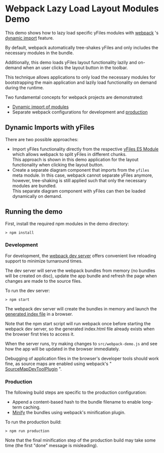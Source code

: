 <!--
 //////////////////////////////////////////////////////////////////////////////
 // @license
 // This file is part of yFiles for HTML 2.6.0.3.
 // Use is subject to license terms.
 //
 // Copyright (c) 2000-2024 by yWorks GmbH, Vor dem Kreuzberg 28,
 // 72070 Tuebingen, Germany. All rights reserved.
 //
 //////////////////////////////////////////////////////////////////////////////
-->
# Webpack Lazy Load Layout Modules Demo

This demo shows how to lazy load specific yFiles modules with [webpack](https://webpack.js.org/) 's [dynamic import](https://webpack.js.org/guides/code-splitting/) feature.

By default, webpack automatically tree-shakes yFiles and only includes the necessary modules in the bundle.

Additionally, this demo loads yFiles layout functionality lazily and on-demand when an user clicks the layout button in the toolbar.

This technique allows applications to only load the necessary modules for bootstrapping the main application and lazily load functionality on demand during the runtime.

Two fundamental concepts for webpack projects are demonstrated:

- [Dynamic import of modules](https://webpack.js.org/guides/code-splitting/)
- Separate webpack configurations for development and [production](https://webpack.js.org/guides/production-build/)

## Dynamic Imports with yFiles

There are two possible approaches:

- Import yFiles functionality directly from the respective [yFiles ES Module](https://docs.yworks.com/yfileshtml/#/dguide/yfiles-modules#es-modules) which allows webpack to split yFiles in different chunks.  
  This approach is shown in this demo application for the layout functionality when clicking the layout button.
- Create a separate diagram component that imports from the `yfiles` meta module. In this case, webpack cannot separate yFiles anymore, however, tree-shaking is still applied such that only the necessary modules are bundled.  
  This separate diagram component with yFiles can then be loaded dynamically on demand.

## Running the demo

First, install the required npm modules in the demo directory:

`> npm install`

### Development

For development, the [webpack dev server](https://github.com/webpack/docs/wiki/webpack-dev-server) offers convenient live reloading support to minimize turnaround times.

The dev server will serve the webpack bundles from memory (no bundles will be created on disc), update the app bundle and refresh the page when changes are made to the source files.

To run the dev server:

`> npm start`

The webpack dev server will create the bundles in memory and launch the [generated index file](http://localhost:9003/) in a browser.

Note that the npm start script will run webpack once before starting the webpack dev server, so the generated index.html file already exists when the browser first tries to access it.

When the server runs, try making changes to `src/webpack-demo.js` and see how the app will be updated in the browser immediately.

Debugging of application files in the browser's developer tools should work fine, as source maps are enabled using webpack's " [SourceMapDevToolPlugin](https://webpack.js.org/plugins/source-map-dev-tool-plugin/) ".

### Production

The following build steps are specific to the production configuration:

- Append a content-based hash to the bundle filename to enable long-term caching.
- [Minify](https://webpack.js.org/guides/production-build/#minification) the bundles using webpack's minification plugin.

To run the production build:

`> npm run production`

Note that the final minification step of the production build may take some time (the first "done" message is misleading).
